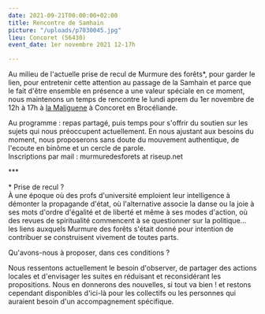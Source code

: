 ```yaml
---
date: 2021-09-21T00:00:00+02:00
title: Rencontre de Samhain
picture: "/uploads/p7030045.jpg"
lieu: Concoret (56430)
event_date: 1er novembre 2021 12-17h

---
```

Au milieu de l'actuelle prise de recul de Murmure des forêts*, pour garder le lien, pour entretenir cette attention au passage de la Samhain et parce que le fait d'être ensemble en présence a une valeur spéciale en ce moment, nous maintenons un temps de rencontre le lundi aprem du 1er novembre de 12h à 17h à [la Maliguene](https://maliguene-broceliande.fr/) à Concoret en Brocéliande.

Au programme : repas partagé, puis temps pour s'offrir du soutien sur les sujets qui nous préoccupent actuellement. En nous ajustant aux besoins du moment, nous proposerons sans doute du mouvement authentique, de l'ecoute en binôme et un cercle de parole.  
Inscriptions par mail : murmuredesforets at riseup.net

\***

\* Prise de recul ?  
À une époque où des profs d'université emploient leur intelligence à démonter la propagande d'état, où l'alternative associe la danse ou la joie à ses mots d'ordre d'égalité et de liberté et même à ses modes d'action, où des revues de spiritualité commencent à se questionner sur la politique... les liens auxquels Murmure des forêts s'était donné pour intention de contribuer se construisent vivement de toutes parts.

Qu'avons-nous à proposer, dans ces conditions ?

Nous ressentons actuellement le besoin d'observer, de partager des actions locales et d'envisager les suites en réduisant et reconsidérant les propositions. Nous en donnerons des nouvelles, si tout va bien ! et restons cependant disponibles d'ici-là pour les collectifs ou les personnes qui auraient besoin d'un accompagnement spécifique.